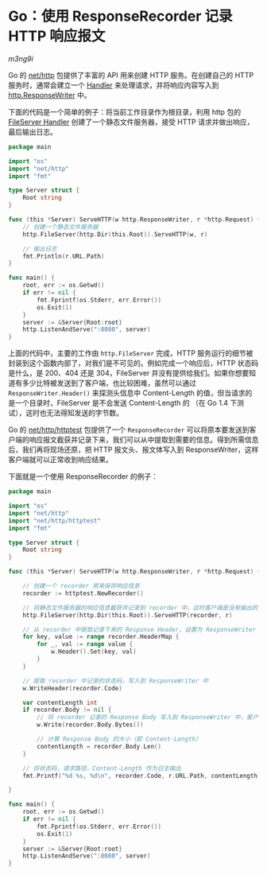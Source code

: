 Go：使用 ResponseRecorder 记录 HTTP 响应报文
=============================================

*m3ng9i*

Go 的 [net/http](https://golang.org/pkg/net/http/) 包提供了丰富的 API 用来创建 HTTP 服务。在创建自己的 HTTP 服务时，通常会建立一个 [Handler](https://golang.org/pkg/net/http/#Handler) 来处理请求，并将响应内容写入到 [http.ResponseWriter](https://golang.org/pkg/net/http/#ResponseWriter) 中。

下面的代码是一个简单的例子：将当前工作目录作为根目录，利用 http 包的 [FileServer Handler](https://golang.org/pkg/net/http/#FileServer) 创建了一个静态文件服务器，接受 HTTP 请求并做出响应，最后输出日志。

```go
package main

import "os"
import "net/http"
import "fmt"

type Server struct {
    Root string
}

func (this *Server) ServeHTTP(w http.ResponseWriter, r *http.Request) {
    // 创建一个静态文件服务器
    http.FileServer(http.Dir(this.Root)).ServeHTTP(w, r)

    // 输出日志
    fmt.Println(r.URL.Path)
}

func main() {
    root, err := os.Getwd()
    if err != nil {
        fmt.Fprintf(os.Stderr, err.Error())
        os.Exit(1)
    }
    server := &Server{Root:root}
    http.ListenAndServe(":8080", server)
}
```

上面的代码中，主要的工作由 `http.FileServer` 完成，HTTP 服务运行的细节被封装到这个函数内部了，对我们是不可见的。例如完成一个响应后，HTTP 状态码是什么，是 200、404 还是 304，FileServer 并没有提供给我们。如果你想要知道有多少比特被发送到了客户端，也比较困难，虽然可以通过 `ResponseWriter.Header()` 来探测头信息中 Content-Length 的值，但当请求的是一个目录时，FileServer 是不会发送 Content-Length 的 （在 Go 1.4 下测试），这时也无法得知发送的字节数。

Go 的 [net/http/httptest](https://golang.org/pkg/net/http/httptest/) 包提供了一个 `ResponseRecorder` 可以将原本要发送到客户端的响应报文截获并记录下来，我们可以从中提取到需要的信息。得到所需信息后，我们再将现场还原，把 HTTP 报文头、报文体写入到 ResponseWriter，这样客户端就可以正常收到响应结果。

下面就是一个使用 ResponseRecorder 的例子：

```go
package main

import "os"
import "net/http"
import "net/http/httptest"
import "fmt"

type Server struct {
    Root string
}

func (this *Server) ServeHTTP(w http.ResponseWriter, r *http.Request) {

    // 创建一个 recorder 用来保存响应信息
    recorder := httptest.NewRecorder()

    // 将静态文件服务器的响应信息截获并记录到 recorder 中，这时客户端是没有输出的
    http.FileServer(http.Dir(this.Root)).ServeHTTP(recorder, r)

    // 从 recorder 中提取记录下来的 Response Header，设置为 ResponseWriter 的 Header
    for key, value := range recorder.HeaderMap {
        for _, val := range value {
            w.Header().Set(key, val)
        }
    }

    // 提取 recorder 中记录的状态码，写入到 ResponseWriter 中
    w.WriteHeader(recorder.Code)

    var contentLength int
    if recorder.Body != nil {
        // 将 recorder 记录的 Response Body 写入到 ResponseWriter 中，客户端收到响应报文体
        w.Write(recorder.Body.Bytes())

        // 计算 Response Body 的大小（即 Content-Length）
        contentLength = recorder.Body.Len()
    }

    // 将状态码，请求路径，Content-Length 作为日志输出
    fmt.Printf("%d %s, %d\n", recorder.Code, r.URL.Path, contentLength)

}

func main() {
    root, err := os.Getwd()
    if err != nil {
        fmt.Fprintf(os.Stderr, err.Error())
        os.Exit(1)
    }
    server := &Server{Root:root}
    http.ListenAndServe(":8080", server)
}
```

